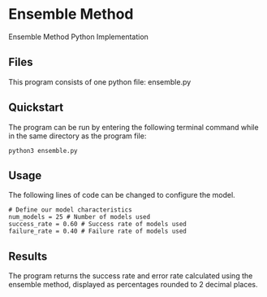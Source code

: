 <h1>Ensemble Method</h1>
Ensemble Method Python Implementation

<h2>Files</h2>
This program consists of one python file: ensemble.py

<h2>Quickstart</h2>
The program can be run by entering the following terminal command while in the same
directory as the program file:

```
python3 ensemble.py
```

<h2>Usage</h2>
The following lines of code can be changed to configure the model.

```
# Define our model characteristics
num_models = 25 # Number of models used
success_rate = 0.60 # Success rate of models used
failure_rate = 0.40 # Failure rate of models used
```
<h2>Results</h2>
The program returns the success rate and error rate calculated using the ensemble
method, displayed as percentages rounded to 2 decimal places.
